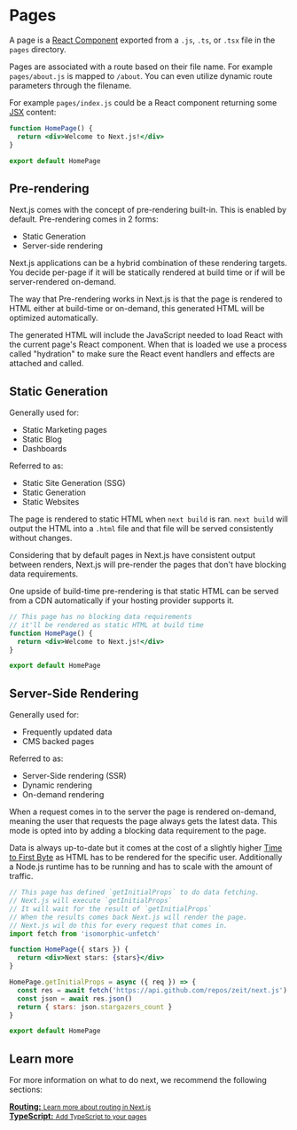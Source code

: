 # Pages

A page is a [React Component](https://reactjs.org/docs/components-and-props.html) exported from a `.js`, `.ts`, or `.tsx` file in the `pages` directory.

Pages are associated with a route based on their file name. For example `pages/about.js` is mapped to `/about`. You can even utilize dynamic route parameters through the filename.

For example `pages/index.js` could be a React component returning some [JSX](https://reactjs.org/docs/introducing-jsx.html) content:

```jsx
function HomePage() {
  return <div>Welcome to Next.js!</div>
}

export default HomePage
```

## Pre-rendering

Next.js comes with the concept of pre-rendering built-in. This is enabled by default. Pre-rendering comes in 2 forms:

- Static Generation
- Server-side rendering

Next.js applications can be a hybrid combination of these rendering targets. You decide per-page if it will be statically rendered at build time or if will be server-rendered on-demand.

The way that Pre-rendering works in Next.js is that the page is rendered to HTML either at build-time or on-demand, this generated HTML will be optimized automatically.

The generated HTML will include the JavaScript needed to load React with the current page's React component. When that is loaded we use a process called "hydration" to make sure the React event handlers and effects are attached and called.

## Static Generation

Generally used for:

- Static Marketing pages
- Static Blog
- Dashboards

Referred to as:

- Static Site Generation (SSG)
- Static Generation
- Static Websites

The page is rendered to static HTML when `next build` is ran. `next build` will output the HTML into a `.html` file and that file will be served consistently without changes.

Considering that by default pages in Next.js have consistent output between renders, Next.js will pre-render the pages that don't have blocking data requirements.

One upside of build-time pre-rendering is that static HTML can be served from a CDN automatically if your hosting provider supports it.

```jsx
// This page has no blocking data requirements
// it'll be rendered as static HTML at build time
function HomePage() {
  return <div>Welcome to Next.js!</div>
}

export default HomePage
```

## Server-Side Rendering

Generally used for:

- Frequently updated data
- CMS backed pages

Referred to as:

- Server-Side rendering (SSR)
- Dynamic rendering
- On-demand rendering

When a request comes in to the server the page is rendered on-demand, meaning the user that requests the page always gets the latest data. This mode is opted into by adding a blocking data requirement to the page.

Data is always up-to-date but it comes at the cost of a slightly higher [Time to First Byte](https://web.dev/time-to-first-byte/) as HTML has to be rendered for the specific user. Additionally a Node.js runtime has to be running and has to scale with the amount of traffic.

```jsx
// This page has defined `getInitialProps` to do data fetching.
// Next.js will execute `getInitialProps`
// It will wait for the result of `getInitialProps`
// When the results comes back Next.js will render the page.
// Next.js wil do this for every request that comes in.
import fetch from 'isomorphic-unfetch'

function HomePage({ stars }) {
  return <div>Next stars: {stars}</div>
}

HomePage.getInitialProps = async ({ req }) => {
  const res = await fetch('https://api.github.com/repos/zeit/next.js')
  const json = await res.json()
  return { stars: json.stargazers_count }
}

export default HomePage
```

## Learn more

For more information on what to do next, we recommend the following sections:

<div class="card">
  <a href="/docs/routing/introduction.md">
    <b>Routing:</b>
    <small>Learn more about routing in Next.js</small>
  </a>
</div>

<div class="card">
  <a href="/docs/basic-features/typescript.md#pages">
    <b>TypeScript:</b>
    <small>Add TypeScript to your pages</small>
  </a>
</div>
